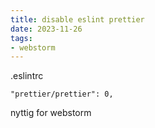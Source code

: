 ```yaml
---
title: disable eslint prettier
date: 2023-11-26
tags:
- webstorm
---
```


.eslintrc
````
"prettier/prettier": 0,
``````

nyttig for webstorm
